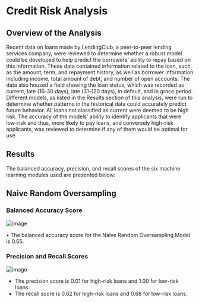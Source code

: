 # Credit Risk Analysis

## Overview of the Analysis

Recent data on loans made by LendingClub, a peer-to-peer lending services company, were reviewed to determine whether a robust model could be developed to help predict the borrowers’ ability to repay based on this information.  These data contained information related to the loan, such as the amount, term, and repayment history, as well as borrower information including income, total amount of debt, and number of open accounts.  The data also housed a field showing the loan status, which was recorded as current, late (16-30 days), late (31-120 days), in default, and in grace period.  Different models, as listed in the Results section of this analysis, were run to determine whether patterns in the historical data could accurately predict future behavior.  All loans not classified as current were deemed to be high risk.  The accuracy of the models’ ability to identify applicants that were low-risk and thus, more likely to pay loans, and conversely high-risk applicants, was reviewed to determine if any of them would be optimal for use.

## Results

The balanced accuracy, precision, and recall scores of the six machine learning modules used are presented below:

## Naive Random Oversampling

### Balanced Accuracy Score

![image](https://user-images.githubusercontent.com/106293233/193350696-1606b085-06f8-4b21-b6b3-63dd5e6b728a.png)
 
•	The balanced accuracy score for the Naive Random Oversampling Model is 0.65.

### Precision and Recall Scores

![image](https://user-images.githubusercontent.com/106293233/193350776-fd49473a-82d7-4cd5-a131-6f5c87ce2a11.png)
 
*	The precision score is 0.01 for high-risk loans and 1.00 for low-risk loans.
*	The recall score is 0.62 for high-risk loans and 0.68 for low-risk loans.



 





